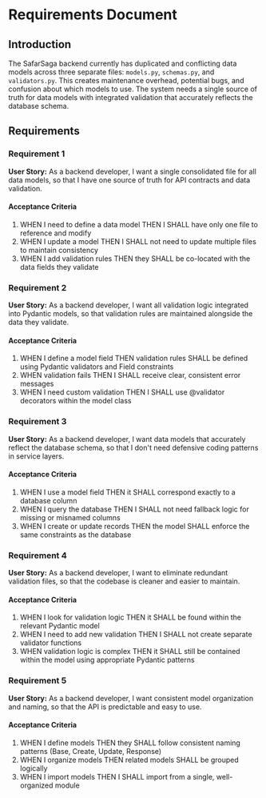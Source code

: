 # Requirements Document

## Introduction

The SafarSaga backend currently has duplicated and conflicting data models across three separate files: `models.py`, `schemas.py`, and `validators.py`. This creates maintenance overhead, potential bugs, and confusion about which models to use. The system needs a single source of truth for data models with integrated validation that accurately reflects the database schema.

## Requirements

### Requirement 1

**User Story:** As a backend developer, I want a single consolidated file for all data models, so that I have one source of truth for API contracts and data validation.

#### Acceptance Criteria

1. WHEN I need to define a data model THEN I SHALL have only one file to reference and modify
2. WHEN I update a model THEN I SHALL not need to update multiple files to maintain consistency
3. WHEN I add validation rules THEN they SHALL be co-located with the data fields they validate

### Requirement 2

**User Story:** As a backend developer, I want all validation logic integrated into Pydantic models, so that validation rules are maintained alongside the data they validate.

#### Acceptance Criteria

1. WHEN I define a model field THEN validation rules SHALL be defined using Pydantic validators and Field constraints
2. WHEN validation fails THEN I SHALL receive clear, consistent error messages
3. WHEN I need custom validation THEN I SHALL use @validator decorators within the model class

### Requirement 3

**User Story:** As a backend developer, I want data models that accurately reflect the database schema, so that I don't need defensive coding patterns in service layers.

#### Acceptance Criteria

1. WHEN I use a model field THEN it SHALL correspond exactly to a database column
2. WHEN I query the database THEN I SHALL not need fallback logic for missing or misnamed columns
3. WHEN I create or update records THEN the model SHALL enforce the same constraints as the database

### Requirement 4

**User Story:** As a backend developer, I want to eliminate redundant validation files, so that the codebase is cleaner and easier to maintain.

#### Acceptance Criteria

1. WHEN I look for validation logic THEN it SHALL be found within the relevant Pydantic model
2. WHEN I need to add new validation THEN I SHALL not create separate validator functions
3. WHEN validation logic is complex THEN it SHALL still be contained within the model using appropriate Pydantic patterns

### Requirement 5

**User Story:** As a backend developer, I want consistent model organization and naming, so that the API is predictable and easy to use.

#### Acceptance Criteria

1. WHEN I define models THEN they SHALL follow consistent naming patterns (Base, Create, Update, Response)
2. WHEN I organize models THEN related models SHALL be grouped logically
3. WHEN I import models THEN I SHALL import from a single, well-organized module
